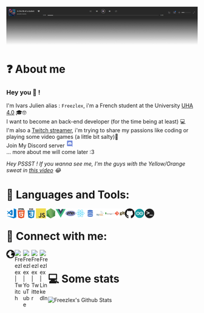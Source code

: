 ![Header](https://raw.githubusercontent.com/Freezlex/Freezlex/master/Img/BannerGithub2.png)

# **❓ About me**

### Hey you 👋 !

I'm Ivars Julien alias : `Freezlex`, i'm a French student at the University [UHA 4.0](https://www.uha4point0.fr/) 🎓🤓<br />
I want to become an back-end developer (for the time being at least) 💻<br />
I'm also a [Twitch streamer](https://www.twitch.tv/Freezlex_), i'm trying to share my passions like coding or playing some video games (a little bit salty)🧂<br />
Join My Discord server [<img alt="Discord" width="20px" src="https://raw.githubusercontent.com/github/explore/80688e429a7d4ef2fca1e82350fe8e3517d3494d/topics/discord/discord.png"/>][discord]<br />
... more about me will come later :3

*Hey PSSST ! If you wanna see me, I'm the guys with the Yellow/Orange sweat in [this video](https://youtu.be/t0tHwE4M3Rg) 😂*

# **🔧 Languages and Tools:**

<img align="left" alt="VisualStudioCode" width="26px" src="https://raw.githubusercontent.com/github/explore/80688e429a7d4ef2fca1e82350fe8e3517d3494d/topics/visual-studio-code/visual-studio-code.png"/>
<img align="left" alt="HTML5" width="26px" src="https://raw.githubusercontent.com/github/explore/80688e429a7d4ef2fca1e82350fe8e3517d3494d/topics/html/html.png" />
<img align="left" alt="CSS3" width="26px" src="https://raw.githubusercontent.com/github/explore/80688e429a7d4ef2fca1e82350fe8e3517d3494d/topics/css/css.png" />
<img align="left" alt="JavaScript" width="26px" src="https://raw.githubusercontent.com/github/explore/80688e429a7d4ef2fca1e82350fe8e3517d3494d/topics/javascript/javascript.png"/>
<img align="left" alt="Node.js" width="26px" src="https://raw.githubusercontent.com/github/explore/80688e429a7d4ef2fca1e82350fe8e3517d3494d/topics/nodejs/nodejs.png" />
<img align="left" alt="VueJs" width="26px" src="https://raw.githubusercontent.com/github/explore/80688e429a7d4ef2fca1e82350fe8e3517d3494d/topics/vue/vue.png"/>
<img align="left" alt="Php" width="26px" src="https://raw.githubusercontent.com/github/explore/80688e429a7d4ef2fca1e82350fe8e3517d3494d/topics/php/php.png"/>
<img align="left" alt="React" width="26px" src="https://raw.githubusercontent.com/github/explore/80688e429a7d4ef2fca1e82350fe8e3517d3494d/topics/react/react.png" />
<img align="left" alt="SQL" width="26px" src="https://raw.githubusercontent.com/github/explore/80688e429a7d4ef2fca1e82350fe8e3517d3494d/topics/sql/sql.png" />
<img align="left" alt="MySQL" width="26px" src="https://raw.githubusercontent.com/github/explore/80688e429a7d4ef2fca1e82350fe8e3517d3494d/topics/mysql/mysql.png" />
<img align="left" alt="MongoDB" width="26px" src="https://raw.githubusercontent.com/github/explore/80688e429a7d4ef2fca1e82350fe8e3517d3494d/topics/mongodb/mongodb.png" />
<img align="left" alt="Git" width="26px" src="https://raw.githubusercontent.com/github/explore/80688e429a7d4ef2fca1e82350fe8e3517d3494d/topics/git/git.png" />
<img align="left" alt="GitHub" width="26px" src="https://raw.githubusercontent.com/github/explore/78df643247d429f6cc873026c0622819ad797942/topics/github/github.png" />
<img align="left" alt="Arduino" width="26px" src="https://raw.githubusercontent.com/github/explore/80688e429a7d4ef2fca1e82350fe8e3517d3494d/topics/arduino/arduino.png"/>
<img align="left" alt="Terminal" width="26px" src="https://raw.githubusercontent.com/github/explore/80688e429a7d4ef2fca1e82350fe8e3517d3494d/topics/terminal/terminal.png" />

<br />

# **🔗 Connect with me:**

[<img align="left" alt="Freezlex.com" width="22px" src="https://raw.githubusercontent.com/iconic/open-iconic/master/svg/globe.svg" />][website]
[<img align="left" alt="Freezlex | Twitch" width="22px" src="https://cdn.jsdelivr.net/npm/simple-icons@v3/icons/twitch.svg" />][twitch]
[<img align="left" alt="Freezlex | YouTube" width="22px" src="https://cdn.jsdelivr.net/npm/simple-icons@v3/icons/youtube.svg" />][youtube]
[<img align="left" alt="Freezlex | Twitter" width="22px" src="https://cdn.jsdelivr.net/npm/simple-icons@v3/icons/twitter.svg" />][twitter]
[<img align="left" alt="Freezlex | LinkedIn" width="22px" src="https://cdn.jsdelivr.net/npm/simple-icons@v3/icons/linkedin.svg" />][LinkedIn]


<br />

# **💻 Some stats**

<img align="left" alt="Freezlex's Github Stats" src="https://github-readme-stats.vercel.app/api?username=Freezlex&show_icons=true&hide_border=true&count_private=true" /><br />

[website]: http://freezlex.com/
[twitch]: https://twitch.tv/Freezlex_
[youtube]:https://www.youtube.com/channel/UCkExyZZOlvhZv_3h_HaPYYw
[twitter]: https://twitter.com/freezlex
[LinkedIn]: https://linkedin.com/in/julien-ivars-675bb9198
[discord]: https://discord.gg/mFQMxqx